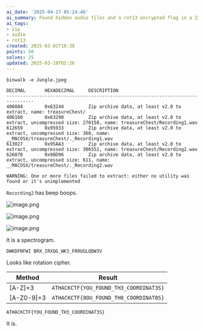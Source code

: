 ```yaml
---
ai_date: '2025-04-27 05:24:46'
ai_summary: Found hidden audio files and a rot13 encrypted flag in a Zip archive
ai_tags:
- zip
- audio
- rot13
created: 2025-03-01T16:38
points: 50
solves: 25
updated: 2025-03-18T02:26
---
```


```
binwalk -e Jungle.jpeg

DECIMAL       HEXADECIMAL     DESCRIPTION
--------------------------------------------------------------------------------
406084        0x63244         Zip archive data, at least v2.0 to extract, name: treasureChest/
406160        0x63290         Zip archive data, at least v2.0 to extract, uncompressed size: 270158, name: treasureChest/Recording1.wav
612659        0x95933         Zip archive data, at least v2.0 to extract, uncompressed size: 368, name: __MACOSX/treasureChest/._Recording1.wav
613027        0x95AA3         Zip archive data, at least v2.0 to extract, uncompressed size: 306552, name: treasureChest/Recording2.wav
626070        0x98D96         Zip archive data, at least v2.0 to extract, uncompressed size: 611, name: __MACOSX/treasureChest/._Recording2.wav

WARNING: One or more files failed to extract: either no utility was found or it's unimplemented
```

`Recording2` has beep boops.

![image.png](https://res.cloudinary.com/kumonochisanaka/image/upload/v1740865230/2025/03/e660a92b28ae2a7e58a80cc1ffe97ea2.png)

![image.png](https://res.cloudinary.com/kumonochisanaka/image/upload/v1740865554/2025/03/0895fbceab2a075d0e97298f72223103.png)

![image.png](https://res.cloudinary.com/kumonochisanaka/image/upload/v1740865584/2025/03/66f6c87cf0845d7843d52f05c6b5a4ee.png)

It is a spectrogram.

```
DWKDFNFWI BRX_IRXQG_WK3_FRRUGLQDW3V
```

Looks like rotation cipher.

| Method     | Result                                 |
| ---------- | -------------------------------------- |
| [A-Z]+3    | `ATHACKCTF{YOU_FOUND_TH3_COORDINAT3S}` |
| [A-Z0-9]+3 | `ATHACKCTF{8OU_FOUND_TH0_COORDINAT0S}` |

```flag
ATHACKCTF{YOU_FOUND_TH3_COORDINAT3S}
```

It is.